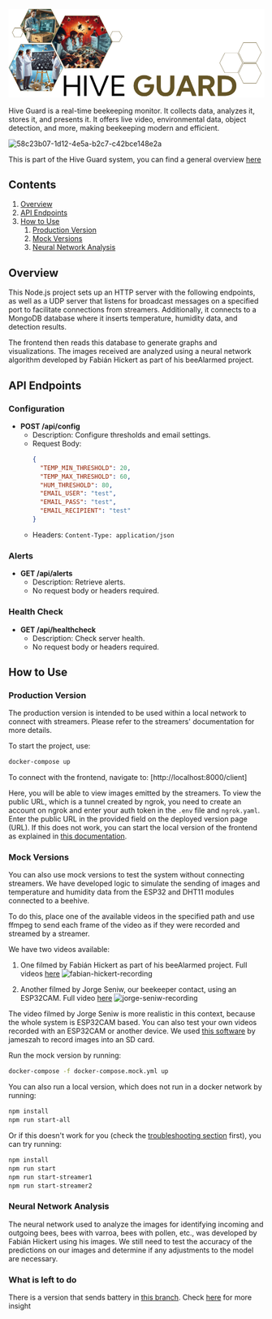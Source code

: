 ![logo](./assets/hive-guard-logo.png)

Hive Guard is a real-time beekeeping monitor. It collects data, analyzes it, stores it, and presents it. It offers live video, environmental data, object detection, and more, making beekeeping modern and efficient.

![58c23b07-1d12-4e5a-b2c7-c42bce148e2a](https://github.com/pablotrrs/hive-guard-master-server/assets/66085255/ff3bbd20-05b9-47fd-b182-b3e021df6435)

This is part of the Hive Guard system, you can find a general overview [here](https://github.com/FrancoBre/HIVE-GUARD)

## Contents
1. [Overview](#overview)
2. [API Endpoints](#api-endpoints)
3. [How to Use](#how-to-use)
   1. [Production Version](#production-version)
   2. [Mock Versions](#mock-versions)
   3. [Neural Network Analysis](#neural-network-analysis)

## Overview

This Node.js project sets up an HTTP server with the following endpoints, as well as a UDP server that listens for broadcast messages on a specified port to facilitate connections from streamers. Additionally, it connects to a MongoDB database where it inserts temperature, humidity data, and detection results.

The frontend then reads this database to generate graphs and visualizations. The images received are analyzed using a neural network algorithm developed by Fabián Hickert as part of his beeAlarmed project.

## API Endpoints

### Configuration

- **POST /api/config**
  - Description: Configure thresholds and email settings.
  - Request Body:
    ```json
    {
      "TEMP_MIN_THRESHOLD": 20,
      "TEMP_MAX_THRESHOLD": 60,
      "HUM_THRESHOLD": 80,
      "EMAIL_USER": "test",
      "EMAIL_PASS": "test",
      "EMAIL_RECIPIENT": "test"
    }
    ```
  - Headers: `Content-Type: application/json`

### Alerts

- **GET /api/alerts**
  - Description: Retrieve alerts.
  - No request body or headers required.

### Health Check

- **GET /api/healthcheck**
  - Description: Check server health.
  - No request body or headers required.

## How to Use

### Production Version

The production version is intended to be used within a local network to connect with streamers. Please refer to the streamers' documentation for more details.

To start the project, use:
```bash
docker-compose up
```

To connect with the frontend, navigate to:
[http://localhost:8000/client]

Here, you will be able to view images emitted by the streamers. To view the public URL, which is a tunnel created by ngrok, you need to create an account on ngrok and enter your auth token in the `.env` file and `ngrok.yaml`. Enter the public URL in the provided field on the deployed version page (URL). If this does not work, you can start the local version of the frontend as explained in [this documentation](https://github.com/EvolutionRX/hive-guard-client/blob/main/README.md).

### Mock Versions

You can also use mock versions to test the system without connecting streamers. We have developed logic to simulate the sending of images and temperature and humidity data from the ESP32 and DHT11 modules connected to a beehive.

To do this, place one of the available videos in the specified path and use ffmpeg to send each frame of the video as if they were recorded and streamed by a streamer.

We have two videos available:
1. One filmed by Fabián Hickert as part of his beeAlarmed project. Full videos [here](https://www.youtube.com/@raspbee-beealarmed8228)
![fabian-hickert-recording](./assets/fabian-hickert-hive-recording.gif)

3. Another filmed by Jorge Seniw, our beekeeper contact, using an ESP32CAM. Full video [here](https://youtu.be/3LewPL6uF70)
![jorge-seniw-recording](./assets/jorge-seniw-hive-recording.gif)

The video filmed by Jorge Seniw is more realistic in this context, because the whole system is ESP32CAM based.
You can also test your own videos recorded with an ESP32CAM or another device. We used [this software](https://github.com/jameszah/ESP32-CAM-Video-Recorder-junior) by jameszah to record images into an SD card.

Run the mock version by running:
```bash
docker-compose -f docker-compose.mock.yml up
```

You can also run a local version, which does not run in a docker network by running:
```bash
npm install
npm run start-all
```

Or if this doesn't work for you (check the [troubleshooting section](https://github.com/FrancoBre/HIVE-GUARD#troubleshooting) first), you can try running:
```bash
npm install
npm run start
npm run start-streamer1
npm run start-streamer2
```

### Neural Network Analysis

The neural network used to analyze the images for identifying incoming and outgoing bees, bees with varroa, bees with pollen, etc., was developed by Fabián Hickert using his images. We still need to test the accuracy of the predictions on our images and determine if any adjustments to the model are necessary.

### What is left to do

There is a version that sends battery in [this branch](https://github.com/pablotrrs/hive-guard-master-server/tree/feature/send-battery-again). Check [here](https://github.com/FrancoBre/HIVE-GUARD#Battery) for more insight
